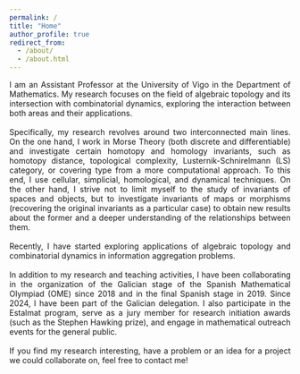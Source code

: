 ```yaml
---
permalink: /
title: "Home"
author_profile: true
redirect_from: 
  - /about/
  - /about.html
---
```



<div align="justify"> I am an Assistant Professor at the University of Vigo in the Department of Mathematics. My research focuses on the field of algebraic topology and its intersection with combinatorial dynamics, exploring the interaction between both areas and their applications. </div> <br/>



<div align="justify"> Specifically, my research revolves around two interconnected main lines. On the one hand, I work in Morse Theory (both discrete and differentiable) and investigate certain homotopy and homology invariants, such as homotopy distance, topological complexity, Lusternik-Schnirelmann (LS) category, or covering type from a more computational approach. To this end, I use cellular, simplicial, homological, and dynamical techniques. On the other hand, I strive not to limit myself to the study of invariants of spaces and objects, but to investigate invariants of maps or morphisms (recovering the original invariants as a particular case) to obtain new results about the former and a deeper understanding of the relationships between them.  </div> <br/>



<div align="justify"> Recently, I have started exploring applications of algebraic topology and combinatorial dynamics in information aggregation problems. </div> <br/>




<div align="justify"> In addition to my research and teaching activities, I have been collaborating in the organization of the Galician stage of the Spanish Mathematical Olympiad (OME) since 2018 and in the final Spanish stage in 2019. Since 2024, I have been part of the Galician delegation. I also participate in the Estalmat program, serve as a jury member for research initiation awards (such as the Stephen Hawking prize), and engage in mathematical outreach events for the general public. </div> <br/>




<div align="justify"> If you find my research interesting, have a problem or an idea for a project we could collaborate on, feel free to contact me! </div> 

